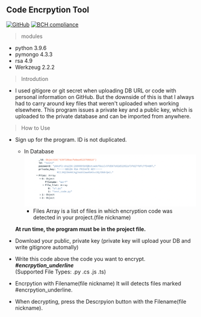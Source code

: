 ## Code Encrpytion Tool
[![GitHub](https://img.shields.io/github/license/oldentomato/Code_encrpytion)](https://github.com/Oldentomato/Code_Encrpytion/blob/main/LICENSE)
[![BCH compliance](https://bettercodehub.com/edge/badge/Oldentomato/Code_Encrpytion?branch=main)](https://bettercodehub.com/)
> modules
- python 3.9.6
- pymongo 4.3.3
- rsa 4.9
- Werkzeug 2.2.2  

> Introdution  
- I used gitigore or git secret when uploading DB URL or code with personal information on GitHub. But the downside of this is that I always had to carry around key files that weren't uploaded when working elsewhere. This program issues a private key and a public key, which is uploaded to the private database and can be imported from anywhere.

> How to Use
- Sign up for the program. ID is not duplicated.
    - In Database  
    ![DatabaseScreenShot](https://github.com/Oldentomato/Code_Encrpytion/blob/main/readme_imgs/dbimage.png)
        - Files Array is a list of files in which encryption code was detected in your project.(file nickname)  
          
    **At run time, the program must be in the project file.**

- Download your public, private key (private key will upload your DB and write gitignore automally)
- Write this code above the code you want to encrypt.  
 ___#encrpytion_underline___   
 (Supported File Types: .py .cs .js .ts)  
- Encrpytion with Filename(file nickname) It will detects files marked #encrpytion_underline.
- When decrypting, press the Descrpyion button with the Filename(file nickname).


